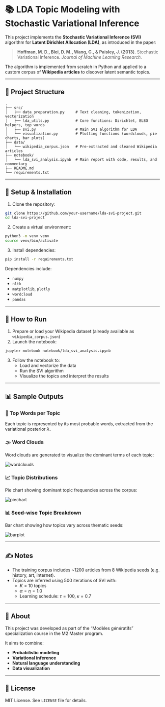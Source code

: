 # 📚 LDA Topic Modeling with Stochastic Variational Inference

This project implements the **Stochastic Variational Inference (SVI)** algorithm for **Latent Dirichlet Allocation (LDA)**, as introduced in the paper:

> **Hoffman, M. D., Blei, D. M., Wang, C., & Paisley, J. (2013)**. Stochastic Variational Inference. *Journal of Machine Learning Research*.

The algorithm is implemented from scratch in Python and applied to a custom corpus of **Wikipedia articles** to discover latent semantic topics.

---

## 📂 Project Structure

```
.
├── src/
│   ├── data_preparation.py     # Text cleaning, tokenization, vectorization
│   ├── lda_utils.py            # Core functions: Dirichlet, ELBO helpers, top words
│   ├── svi.py                  # Main SVI algorithm for LDA
│   └── visualization.py        # Plotting functions (wordclouds, pie charts, bar plots)
├── data/
│   └── wikipedia_corpus.json   # Pre-extracted and cleaned Wikipedia articles
├── notebook/
│   └── lda_svi_analysis.ipynb  # Main report with code, results, and commentary
├── README.md
└── requirements.txt
```

---

## 🧪 Setup & Installation

1. Clone the repository:
```bash
git clone https://github.com/your-username/lda-svi-project.git
cd lda-svi-project
```

2. Create a virtual environment:
```bash
python3 -m venv venv
source venv/bin/activate
```

3. Install dependencies:
```bash
pip install -r requirements.txt
```

Dependencies include:
- `numpy`
- `nltk`
- `matplotlib`, `plotly`
- `wordcloud`
- `pandas`

---

## 🚀 How to Run

1. Prepare or load your Wikipedia dataset (already available as `wikipedia_corpus.json`)
2. Launch the notebook:

```bash
jupyter notebook notebook/lda_svi_analysis.ipynb
```

3. Follow the notebook to:
   - Load and vectorize the data
   - Run the SVI algorithm
   - Visualize the topics and interpret the results

---

## 📊 Sample Outputs

### 🧠 Top Words per Topic

Each topic is represented by its most probable words, extracted from the variational posterior $\lambda$.

### 🌫 Word Clouds

Word clouds are generated to visualize the dominant terms of each topic:

![wordclouds](./screenshots/wordclouds.png)

### 📈 Topic Distributions

Pie chart showing dominant topic frequencies across the corpus:

![piechart](./screenshots/piechart.png)

### 📊 Seed-wise Topic Breakdown

Bar chart showing how topics vary across thematic seeds:

![barplot](./screenshots/barplot.png)

---

## ✍️ Notes

- The training corpus includes ~1200 articles from 8 Wikipedia seeds (e.g. history, art, internet).
- Topics are inferred using 500 iterations of SVI with:
  - $K=10$ topics
  - $\alpha = \eta = 1.0$
  - Learning schedule: $\tau = 100$, $\kappa = 0.7$

---

## 🧠 About

This project was developed as part of the “Modèles génératifs” specialization course in the M2 Master program.

It aims to combine:
- **Probabilistic modeling**
- **Variational inference**
- **Natural language understanding**
- **Data visualization**

---

## 📜 License

MIT License. See `LICENSE` file for details.

